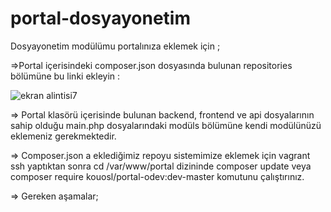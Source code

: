 # portal-dosyayonetim
Dosyayonetim modülümu portalınıza eklemek için ;

=>Portal içerisindeki composer.json dosyasında bulunan repositories bölümüne bu linki  ekleyin :

![ekran alintisi7](https://user-images.githubusercontent.com/45860464/50736786-b2147400-11d2-11e9-85eb-3f741d0b2f70.PNG)


=> Portal klasörü içerisinde bulunan backend, frontend ve api dosyalarının sahip olduğu main.php dosyalarındaki modüls bölümüne kendi modülünüzü eklemeniz gerekmektedir.

=> Composer.json a eklediğimiz repoyu sistemimize eklemek için vagrant ssh yaptıktan sonra cd /var/www/portal dizininde composer update veya composer require kouosl/portal-odev:dev-master komutunu çalıştırınız.

=> Gereken aşamalar;
